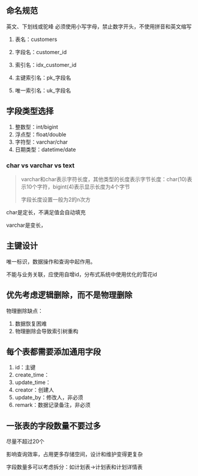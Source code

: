 ## 命名规范

英文、下划线或驼峰
必须使用小写字母，禁止数字开头，不使用拼音和英文缩写

1. 表名：customers
2. 字段名：customer_id



1. 索引名：idx_customer_id
2. 主键索引名：pk_字段名
3. 唯一索引名：uk_字段名



## 字段类型选择

1. 整数型：int/bigint
2. 浮点型：float/double
3. 字符型：varchar/char
4. 日期类型：datetime/date



### char vs varchar vs text

> varchar和char表示字符长度，其他类型的长度表示字节长度：char(10)表示10个字符，bigint(4)表示显示长度为4个字节
>
> 字段长度设置一般为2的n次方

char是定长，不满足值会自动填充

varchar是变长，

## 主键设计

唯一标识，数据操作和查询中起作用。

不能与业务关联，应使用自增id，分布式系统中使用优化的雪花id

## 优先考虑逻辑删除，而不是物理删除

物理删除缺点：

1. 数据恢复困难
2. 物理删除会导致索引树重构



## 每个表都需要添加通用字段

1. id：主键
2. create_time：
3. update_time：
4. creator：创建人
5. update_by：修改人，非必须
6. remark：数据记录备注，非必须

## 一张表的字段数量不要过多

尽量不超过20个

影响查询效率，占用更多存储空间，设计和维护变得更复杂

字段数量多可以考虑拆分：如计划表->计划表和计划详情表